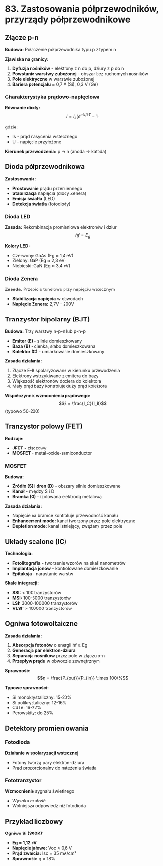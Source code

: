 # 83. Zastosowania półprzewodników, przyrządy półprzewodnikowe

## Złącze p-n

**Budowa:** Połączenie półprzewodnika typu p z typem n

**Zjawiska na granicy:**
1. **Dyfuzja nośników** - elektrony z n do p, dziury z p do n
2. **Powstanie warstwy zubożonej** - obszar bez ruchomych nośników
3. **Pole elektryczne** w warstwie zubożonej
4. **Bariera potencjału** ≈ 0,7 V (Si), 0,3 V (Ge)

### Charakterystyka prądowo-napięciowa

**Równanie diody:**
$$I = I_s\left(e^{eU/kT} - 1\right)$$

gdzie:
- Is - prąd nasycenia wstecznego
- U - napięcie przyłożone

**Kierunek przewodzenia:** p → n (anoda → katoda)

## Dioda półprzewodnikowa

**Zastosowania:**
- **Prostowanie** prądu przemiennego
- **Stabilizacja** napięcia (diody Zenera)
- **Emisja światła** (LED)
- **Detekcja światła** (fotodiody)

### Dioda LED
**Zasada:** Rekombinacja promieniowa elektronów i dziur
$$hf = E_g$$

**Kolory LED:**
- Czerwony: GaAs (Eg ≈ 1,4 eV)
- Zielony: GaP (Eg ≈ 2,3 eV)  
- Niebieski: GaN (Eg ≈ 3,4 eV)

### Dioda Zenera
**Zasada:** Przebicie tunelowe przy napięciu wstecznym
- **Stabilizacja napięcia** w obwodach
- **Napięcie Zenera:** 2,7V - 200V

## Tranzystor bipolarny (BJT)

**Budowa:** Trzy warstwy n-p-n lub p-n-p
- **Emiter (E)** - silnie domieszkowany
- **Baza (B)** - cienka, słabo domieszkowana  
- **Kolektor (C)** - umiarkowanie domieszkowany

**Zasada działania:**
1. Złącze E-B spolaryzowane w kierunku przewodzenia
2. Elektrony wstrzykiwane z emitera do bazy
3. Większość elektronów dociera do kolektora
4. Mały prąd bazy kontroluje duży prąd kolektora

**Współczynnik wzmocnienia prądowego:**
$$β = \frac{I_C}{I_B}$$ (typowo 50-200)

## Tranzystor polowy (FET)

**Rodzaje:**
- **JFET** - złączowy  
- **MOSFET** - metal-oxide-semiconductor

### MOSFET
**Budowa:**
- **Źródło (S)** i **dren (D)** - obszary silnie domieszkowane
- **Kanał** - między S i D
- **Bramka (G)** - izolowana elektrodą metalową

**Zasada działania:**
- Napięcie na bramce kontroluje przewodność kanału
- **Enhancement mode:** kanał tworzony przez pole elektryczne
- **Depletion mode:** kanał istniejący, zwężany przez pole

## Układy scalone (IC)

**Technologia:**
- **Fotolitografia** - tworzenie wzorów na skali nanometrów
- **Implantacja jonów** - kontrolowane domieszkowanie
- **Epitaksja** - narastanie warstw

**Skale integracji:**
- **SSI:** < 100 tranzystorów
- **MSI:** 100-3000 tranzystorów
- **LSI:** 3000-100000 tranzystorów
- **VLSI:** > 100000 tranzystorów

## Ogniwa fotowoltaiczne

**Zasada działania:**
1. **Absorpcja fotonów** o energii hf ≥ Eg
2. **Generacja par elektron-dziura**
3. **Separacja nośników** przez pole w złączu p-n
4. **Przepływ prądu** w obwodzie zewnętrznym

**Sprawność:**
$$η = \frac{P_{out}}{P_{in}} \times 100\%$$

**Typowe sprawności:**
- Si monokrystaliczny: 15-20%
- Si polikrystaliczny: 12-16%
- CdTe: 16-22%
- Perowskity: do 25%

## Detektory promieniowania

### Fotodioda
**Działanie w spolaryzacji wstecznej**
- Fotony tworzą pary elektron-dziura
- Prąd proporcjonalny do natężenia światła

### Fototranzystor
**Wzmocnienie** sygnału świetlnego
- Wysoka czułość
- Wolniejsza odpowiedź niż fotodioda

## Przykład liczbowy

**Ogniwo Si (300K):**
- **Eg = 1,12 eV**
- **Napięcie jałowe:** Voc ≈ 0,6 V
- **Prąd zwarcia:** Isc = 35 mA/cm²
- **Sprawność:** η ≈ 18%
